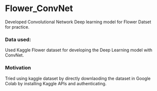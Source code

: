 # Flower_ConvNet

Developed Convolutional Network Deep learning model for Flower Datset for practice.

### Data used:
Used Kaggle Flower dataset for developing the Deep Learning model with ConvNet.

### Motivation
Tried using kaggle dataset by directly downlaoding the dataset in Google Colab by installing Kaggle APIs and authenticating.

